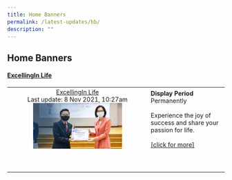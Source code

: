 ```yaml
---
title: Home Banners
permalink: /latest-updates/hb/
description: ""
---
```

## Home Banners

#### [ExcellingIn Life](/the-huayi-experience/stud-ss/)

|  |  |
|:---:|---|
|  [ExcellingIn Life](/the-huayi-experience/stud-ss/)<br>Last update: 8 Nov 2021, 10:27am<br><img src="/images/d00e1b985_468.jpg" style="width:66%"> | **Display Period**<br>Permanently<br><br>Experience the joy of success and share your passion for life.<br><br>[\[click for more\]](https://huayisec.moe.edu.sg/the-hua-yi-experience/excelling-in-life) |
|  |  |
|  |  |
|  |  |
|  |  |
|  |  |
|  |  |
|  |  |
|  |  |
|  |  |